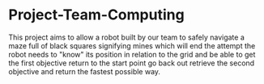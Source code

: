 # Project-Team-Computing
This project aims to allow a robot built by our team
to safely navigate a maze full of black squares signifying
mines which will end the attempt the robot needs to "know"
its position in relation to the grid and be able to get the first 
objective return to the start point go back out retrieve the second
objective and return the fastest possible way.
